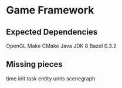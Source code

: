 # Game Framework

## Expected Dependencies

OpenGL
Make
CMake
Java JDK 8
Bazel 0.3.2

## Missing pieces

time
init
task
entity
units
scenegraph
